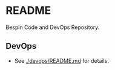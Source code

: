 # README

Bespin Code and DevOps Repository.


## DevOps

  - See [./devops/README.md](./devops/README.md) for details.
